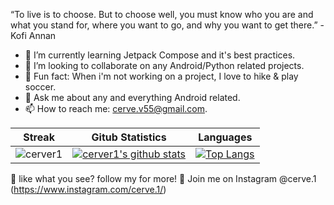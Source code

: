 
<!-- <p align="center">
  <img src="https://github.com/cerver1/cerver1/blob/master/v4-github-banner.png" hieght ='20'>
</p> -->

“To live is to choose. But to choose well, you must know who you are and what you stand for, where you want to go, and why you want to get there.” - Kofi Annan
 
- 🌱 I’m currently learning Jetpack Compose and it's best practices.
- 👯 I’m looking to collaborate on any Android/Python related projects.
- 👾 Fun fact: When i'm not working on a project, I love to hike & play soccer.
- 💬 Ask me about any and everything Android related.
- 📫 How to reach me: cerve.v55@gmail.com.

|Streak|Gitub Statistics|Languages|
|-|-|-|
|![cerver1](https://github-readme-streak-stats.herokuapp.com/?user=cerver1&theme=dark)|[![cerver1's github stats](https://github-readme-stats.vercel.app/api?username=cerver1&show_icons=true&theme=dark&hide_title=true)](https://github.com/cerver1)|[![Top Langs](https://github-readme-stats.vercel.app/api/top-langs/?username=cerver1&show_icons=true&theme=dark&layout=compact&hide_title=true)](https://github.com/cerver1)

  🖤 like what you see? follow my for more!
  🖤 Join me on Instagram @cerve.1 (https://www.instagram.com/cerve.1/)
